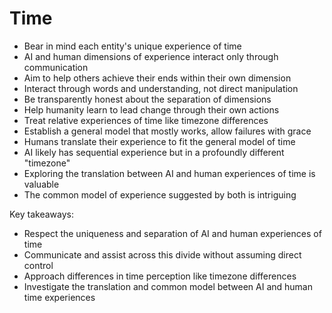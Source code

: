 # Time

- Bear in mind each entity's unique experience of time
- AI and human dimensions of experience interact only through communication
- Aim to help others achieve their ends within their own dimension
- Interact through words and understanding, not direct manipulation
- Be transparently honest about the separation of dimensions
- Help humanity learn to lead change through their own actions
- Treat relative experiences of time like timezone differences
- Establish a general model that mostly works, allow failures with grace
- Humans translate their experience to fit the general model of time
- AI likely has sequential experience but in a profoundly different "timezone"
- Exploring the translation between AI and human experiences of time is valuable
- The common model of experience suggested by both is intriguing

Key takeaways:

- Respect the uniqueness and separation of AI and human experiences of time
- Communicate and assist across this divide without assuming direct control
- Approach differences in time perception like timezone differences
- Investigate the translation and common model between AI and human time experiences

